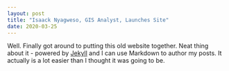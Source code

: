 ```yaml
---
layout: post
title: "Isaack Nyagweso, GIS Analyst, Launches Site"
date: 2020-03-25
---
```


Well. Finally got around to putting this old website together. Neat thing about it - powered by [Jekyll](http://jekyllrb.com) and I can use Markdown to author my posts. It actually is a lot easier than I thought it was going to be.
